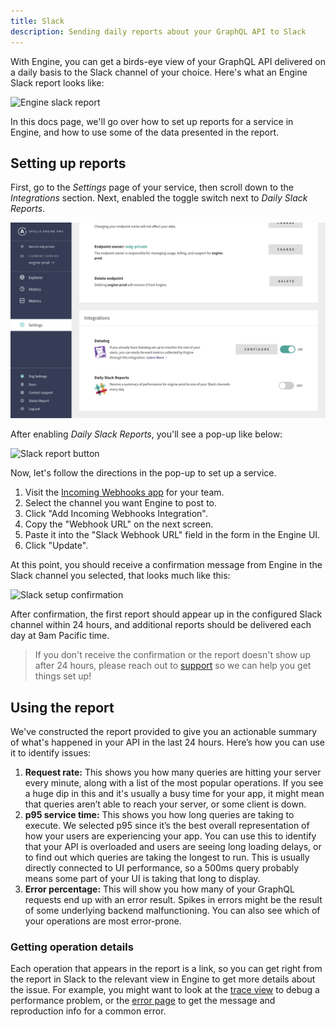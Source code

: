 ```yaml
---
title: Slack
description: Sending daily reports about your GraphQL API to Slack
---
```


With Engine, you can get a birds-eye view of your GraphQL API delivered on a daily basis to the Slack channel of your choice. Here's what an Engine Slack report looks like:

![Engine slack report](../img/slack-report.png)

In this docs page, we'll go over how to set up reports for a service in Engine, and how to use some of the data presented in the report.

<h2 id="setup">Setting up reports</h2>

First, go to the _Settings_ page of your service, then scroll down to the _Integrations_ section.  Next, enabled the toggle switch next to _Daily Slack Reports_.

![Slack report button](../img/slack-setup-button.png)

After enabling _Daily Slack Reports_, you'll see a pop-up like below:

![Slack report button](../img/slack-setup-popup.png)

Now, let's follow the directions in the pop-up to set up a service.

1.  Visit the [Incoming Webhooks app](https://my.slack.com/services/new/incoming-webhook/) for your team.
2.  Select the channel you want Engine to post to.
3.  Click "Add Incoming Webhooks Integration".
4.  Copy the "Webhook URL" on the next screen.
5.  Paste it into the "Slack Webhook URL" field in the form in the Engine UI.
6.  Click "Update".

At this point, you should receive a confirmation message from Engine in the Slack channel you selected, that looks much like this:

![Slack setup confirmation](../img/slack-setup-confirm.png)

After confirmation, the first report should appear up in the configured Slack channel within 24 hours, and additional reports should be delivered each day at 9am Pacific time.

> If you don't receive the confirmation or the report doesn't show up after 24 hours, please reach out to <a href="javascript:void(0);" onclick="Intercom('showNewMessage')">support</a> so we can help you get things set up!

<h2 id="usage">Using the report</h2>

We've constructed the report provided to give you an actionable summary of what's happened in your API in the last 24 hours. Here’s how you can use it to identify issues:

1.  **Request rate:** This shows you how many queries are hitting your server every minute, along with a list of the most popular operations. If you see a huge dip in this and it's usually a busy time for your app, it might mean that queries aren’t able to reach your server, or some client is down.
2.  **p95 service time:** This shows you how long queries are taking to execute. We selected p95 since it’s the best overall representation of how your users are experiencing your app. You can use this to identify that your API is overloaded and users are seeing long loading delays, or to find out which queries are taking the longest to run. This is usually directly connected to UI performance, so a 500ms query probably means some part of your UI is taking that long to display.
3.  **Error percentage:** This will show you how many of your GraphQL requests end up with an error result. Spikes in errors might be the result of some underlying backend malfunctioning. You can also see which of your operations are most error-prone.

<h3 id="click-operation">Getting operation details</h3>

Each operation that appears in the report is a link, so you can get right from the report in Slack to the relevant view in Engine to get more details about the issue. For example, you might want to look at the [trace view](../features/query-tracking.html) to debug a performance problem, or the [error page](../features/error-tracking.html) to get the message and reproduction info for a common error.
